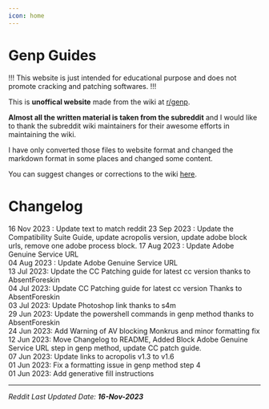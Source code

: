 ```yaml
---
icon: home
---
```


<!-- Links -->
[r/genp]: https://www.reddit.com/r/GenP/


# Genp Guides

!!!
This website is just intended for educational purpose and does not promote cracking and patching softwares. 
!!!

This is **unoffical website** made from the wiki at [r/genp].  

**Almost all the written material is taken from the subreddit** and I would like to thank the subreddit wiki maintainers for their awesome efforts in maintaining the wiki.

I have only converted those files to website format and changed the markdown format in some places and changed some content.  

You can suggest changes or corrections to the wiki [here](https://github.com/icantpay/genpguides.github.io).

# Changelog

16 Nov 2023 : Update text to match reddit
23 Sep 2023 : Update the Compatibility Suite Guide, update acropolis version, update adobe block urls, remove one adobe process block.
17 Aug 2023 : Update Adobe Genuine Service URL  
04 Aug 2023 : Update Adobe Genuine Service URL  
13 Jul 2023: Update the CC Patching guide for latest cc version thanks to AbsentForeskin  
04 Jul 2023: Update CC Patching guide for latest cc version Thanks to AbsentForeskin  
03 Jul 2023: Update Photoshop link thanks to s4m  
29 Jun 2023: Update the powershell commands in genp method thanks to AbsentForeskin  
24 Jun 2023: Add Warning of AV blocking Monkrus and minor formatting fix  
12 Jun 2023: Move Changelog to README, Added Block Adobe Genuine Service URL step in genp method, update CC patch guide.  
07 Jun 2023: Update links to acropolis v1.3 to v1.6  
01 Jun 2023: Fix a formatting issue in genp method step 4  
01 Jun 2023: Add generative fill instructions  

---
*Reddit Last Updated Date: **16-Nov-2023***
